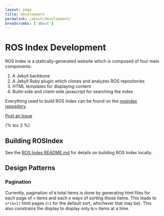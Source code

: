 ```yaml
---
layout: page
title: Development
permalink: /about/development/
breadcrumbs: ['about']
---
```


# ROS Index Development

ROS Index is a statically-generated website which is composed of four main components:

1. A Jekyll backbone
2. A Jekyll Ruby plugin which clones and analyzes ROS repositories
3. HTML templates for displaying content
4. Build-side and client-side javascript for searching the index

Everything used to build ROS Index can be found on the
[rosindex repository](http://github.com/ros-infrastructure/rosindex).

<a href="https://github.com/ros-infrastructure/rosindex/issues/new" target="_blank" class="btn btn-success">Post an Issue</a>

{% toc 2 %}

## Building ROSIndex

See the [ROS Index README.md](http://github.com/ros-infrastructure/rosindex)
for details on building ROS Index locally.

## Design Patterns

### Pagination

Currently, pagination of `N` total items is done by generating html files for
each page of `n` items and each `m` ways of sorting those items. This leads to
`n*(m+1)` html pages (`+1` for the default sort, whichever that may be). This
also constrains the display to display only `N/n` items at a time.
